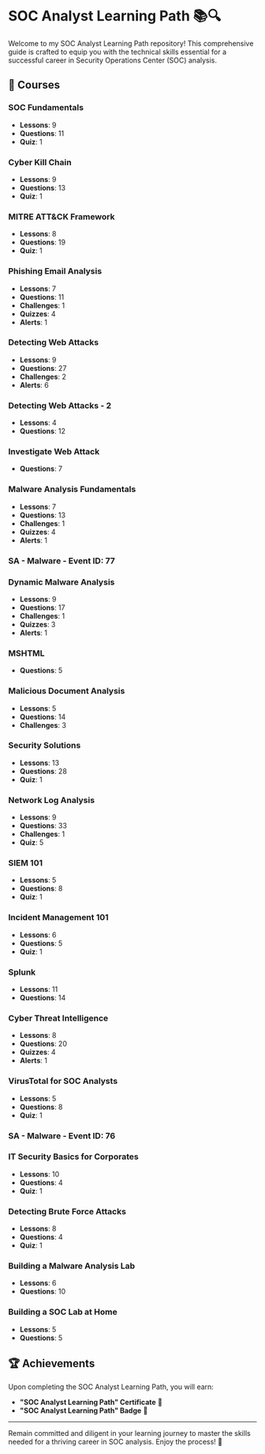 # SOC Analyst Learning Path 📚🔍

Welcome to my SOC Analyst Learning Path repository! This comprehensive guide is crafted to equip you with the technical skills essential for a successful career in Security Operations Center (SOC) analysis.

## 📘 Courses

### SOC Fundamentals
- **Lessons**: 9
- **Questions**: 11
- **Quiz**: 1

### Cyber Kill Chain
- **Lessons**: 9
- **Questions**: 13
- **Quiz**: 1

### MITRE ATT&CK Framework
- **Lessons**: 8
- **Questions**: 19
- **Quiz**: 1

### Phishing Email Analysis
- **Lessons**: 7
- **Questions**: 11
- **Challenges**: 1
- **Quizzes**: 4
- **Alerts**: 1

### Detecting Web Attacks
- **Lessons**: 9
- **Questions**: 27
- **Challenges**: 2
- **Alerts**: 6

### Detecting Web Attacks - 2
- **Lessons**: 4
- **Questions**: 12

### Investigate Web Attack
- **Questions**: 7

### Malware Analysis Fundamentals
- **Lessons**: 7
- **Questions**: 13
- **Challenges**: 1
- **Quizzes**: 4
- **Alerts**: 1

### SA - Malware - Event ID: 77

### Dynamic Malware Analysis
- **Lessons**: 9
- **Questions**: 17
- **Challenges**: 1
- **Quizzes**: 3
- **Alerts**: 1

### MSHTML
- **Questions**: 5

### Malicious Document Analysis
- **Lessons**: 5
- **Questions**: 14
- **Challenges**: 3

### Security Solutions
- **Lessons**: 13
- **Questions**: 28
- **Quiz**: 1

### Network Log Analysis
- **Lessons**: 9
- **Questions**: 33
- **Challenges**: 1
- **Quiz**: 5

### SIEM 101
- **Lessons**: 5
- **Questions**: 8
- **Quiz**: 1

### Incident Management 101
- **Lessons**: 6
- **Questions**: 5
- **Quiz**: 1

### Splunk
- **Lessons**: 11
- **Questions**: 14

### Cyber Threat Intelligence
- **Lessons**: 8
- **Questions**: 20
- **Quizzes**: 4
- **Alerts**: 1

### VirusTotal for SOC Analysts
- **Lessons**: 5
- **Questions**: 8
- **Quiz**: 1

### SA - Malware - Event ID: 76

### IT Security Basics for Corporates
- **Lessons**: 10
- **Questions**: 4
- **Quiz**: 1

### Detecting Brute Force Attacks
- **Lessons**: 8
- **Questions**: 4
- **Quiz**: 1

### Building a Malware Analysis Lab
- **Lessons**: 6
- **Questions**: 10

### Building a SOC Lab at Home
- **Lessons**: 5
- **Questions**: 5

## 🏆 Achievements

Upon completing the SOC Analyst Learning Path, you will earn:
- **"SOC Analyst Learning Path" Certificate** 📜
- **"SOC Analyst Learning Path" Badge** 🏅

---

Remain committed and diligent in your learning journey to master the skills needed for a thriving career in SOC analysis. Enjoy the process! 🚀
